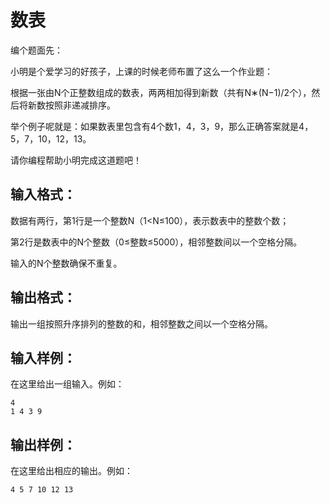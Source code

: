 # 数表
编个题面先：

小明是个爱学习的好孩子，上课的时候老师布置了这么一个作业题：

根据一张由N个正整数组成的数表，两两相加得到新数（共有N∗(N−1)/2个），然后将新数按照非递减排序。

举个例子呢就是：如果数表里包含有4个数1，4，3，9，那么正确答案就是4，5，7，10，12，13。

请你编程帮助小明完成这道题吧！
## 输入格式：

数据有两行，第1行是一个整数N（1<N≤100），表示数表中的整数个数；

第2行是数表中的N个整数（0≤整数≤5000），相邻整数间以一个空格分隔。

输入的N个整数确保不重复。
## 输出格式：

输出一组按照升序排列的整数的和，相邻整数之间以一个空格分隔。
## 输入样例：
在这里给出一组输入。例如：
```
4
1 4 3 9

```
## 输出样例：
在这里给出相应的输出。例如：
```
4 5 7 10 12 13

```
